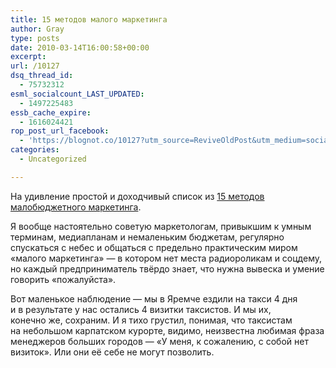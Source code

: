 ```yaml
---
title: 15 методов малого маркетинга
author: Gray
type: posts
date: 2010-03-14T16:00:58+00:00
excerpt:
url: /10127
dsq_thread_id:
  - 75732312
esml_socialcount_LAST_UPDATED:
  - 1497225483
essb_cache_expire:
  - 1616024421
rop_post_url_facebook:
  - 'https://blognot.co/10127?utm_source=ReviveOldPost&utm_medium=social&utm_campaign=ReviveOldPost'
categories:
  - Uncategorized

---
```








На&nbsp;удивление простой и&nbsp;доходчивый список из&nbsp;<a href="http://www.marketingscout.ru/2010/03/15.html" target="_blank">15&nbsp;методов малобюджетного маркетинга</a>.

Я&nbsp;вообще настоятельно советую маркетологам, привыкшим к&nbsp;умным терминам, медиапланам и&nbsp;немаленьким бюджетам, регулярно спускаться с&nbsp;небес и&nbsp;общаться с&nbsp;предельно практическим миром &laquo;малого маркетинга&raquo;&nbsp;&mdash; в&nbsp;котором нет места радиороликам и&nbsp;соцдему, но&nbsp;каждый предприниматель твёрдо знает, что нужна вывеска и&nbsp;умение говорить &laquo;пожалуйста&raquo;.

Вот маленькое наблюдение&nbsp;&mdash; мы&nbsp;в&nbsp;Яремче ездили на&nbsp;такси 4 дня и&nbsp;в&nbsp;результате у&nbsp;нас остались 4 визитки таксистов. И&nbsp;мы&nbsp;их, конечно&nbsp;же, сохраним. И&nbsp;я&nbsp;тихо грустил, понимая, что таксистам на&nbsp;небольшом карпатском курорте, видимо, неизвестна любимая фраза менеджеров больших городов&nbsp;&mdash; &laquo;У&nbsp;меня, к&nbsp;сожалению, с&nbsp;собой нет визиток&raquo;. Или они её себе не&nbsp;могут позволить.